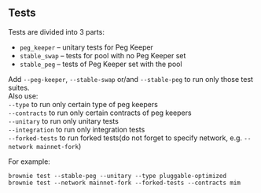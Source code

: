 ## Tests
Tests are divided into 3 parts:  
- `peg_keeper` – unitary tests for Peg Keeper
- `stable_swap` – tests for pool with no Peg Keeper set
- `stable_peg` – tests of Peg Keeper set with the pool

Add `--peg-keeper`, `--stable-swap` or/and `--stable-peg` to run only those test suites.  
Also use:  
`--type` to run only certain type of peg keepers  
`--contracts` to run only certain contracts of peg keepers  
`--unitary` to run only unitary tests  
`--integration` to run only integration tests  
`--forked-tests` to run forked tests(do not forget to specify network, e.g. `--network mainnet-fork`)  

For example:
```shell
brownie test --stable-peg --unitary --type pluggable-optimized
brownie test --network mainnet-fork --forked-tests --contracts mim
```
